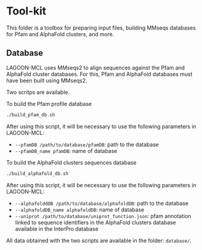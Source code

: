 # Tool-kit

This folder is a toolbox for preparing input files, building MMseqs databases for Pfam and AlphaFold clusters, and more.

## Database

LAGOON-MCL uses MMseqs2 to align sequences against the Pfam and AlphaFold cluster databases. For this, Pfam and AlphaFold databases must have been built using MMseqs2.

Two scritps are available.

To build the Pfam profile database
```bash
./build_pfam_db.sh
```
After using this script, it will be necessary to use the following parameters in LAGOON-MCL:
* `--pfamDB /path/to/database/pfamDB`: path to the database
* `--pfamDB_name pfamDB`: name of database

To build the AlphaFold clusters sequences database
```bash
./build_alphafold_db.sh 
```
After using this script, it will be necessary to use the following parameters in LAGOON-MCL:
* `--alphafolddDB /path/to/database/alphafoldDB`: path to the database
* `--alphafoldDB_name alphafoldDB`: name of database
* `--uniprot /path/to/database/uniprot_function.json`: pfam annotation linked to sequence identifiers in the AlphaFold clusters database available in the InterPro database

All data obtained with the two scripts are available in the folder: `database/`.